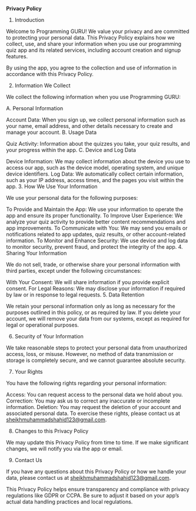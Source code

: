 
**Privacy Policy**


1. Introduction

Welcome to Programming GURU! We value your privacy and are committed to protecting your personal data. This Privacy Policy explains how we collect, use, and share your information when you use our programming quiz app and its related services, including account creation and signup features.

By using the app, you agree to the collection and use of information in accordance with this Privacy Policy.

2. Information We Collect

We collect the following information when you use Programming GURU:

A. Personal Information

Account Data: When you sign up, we collect personal information such as your name, email address, and other details necessary to create and manage your account.
B. Usage Data

Quiz Activity: Information about the quizzes you take, your quiz results, and your progress within the app.
C. Device and Log Data

Device Information: We may collect information about the device you use to access our app, such as the device model, operating system, and unique device identifiers.
Log Data: We automatically collect certain information, such as your IP address, access times, and the pages you visit within the app.
3. How We Use Your Information

We use your personal data for the following purposes:

To Provide and Maintain the App: We use your information to operate the app and ensure its proper functionality.
To Improve User Experience: We analyze your quiz activity to provide better content recommendations and app improvements.
To Communicate with You: We may send you emails or notifications related to app updates, quiz results, or other account-related information.
To Monitor and Enhance Security: We use device and log data to monitor security, prevent fraud, and protect the integrity of the app.
4. Sharing Your Information

We do not sell, trade, or otherwise share your personal information with third parties, except under the following circumstances:

With Your Consent: We will share information if you provide explicit consent.
For Legal Reasons: We may disclose your information if required by law or in response to legal requests.
5. Data Retention

We retain your personal information only as long as necessary for the purposes outlined in this policy, or as required by law. If you delete your account, we will remove your data from our systems, except as required for legal or operational purposes.

6. Security of Your Information

We take reasonable steps to protect your personal data from unauthorized access, loss, or misuse. However, no method of data transmission or storage is completely secure, and we cannot guarantee absolute security.

7. Your Rights

You have the following rights regarding your personal information:

Access: You can request access to the personal data we hold about you.
Correction: You may ask us to correct any inaccurate or incomplete information.
Deletion: You may request the deletion of your account and associated personal data.
To exercise these rights, please contact us at sheikhmuhammadshahid123@gmail.com.

8. Changes to this Privacy Policy

We may update this Privacy Policy from time to time. If we make significant changes, we will notify you via the app or email.

9. Contact Us

If you have any questions about this Privacy Policy or how we handle your data, please contact us at sheikhmuhammadshahid123@gmail.com.

This Privacy Policy helps ensure transparency and compliance with privacy regulations like GDPR or CCPA. Be sure to adjust it based on your app’s actual data handling practices and local regulations.
